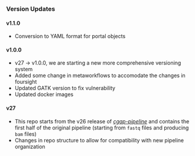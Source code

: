 ### Version Updates

#### v1.1.0
* Conversion to YAML format for portal objects

#### v1.0.0
* v27 -> v1.0.0, we are starting a new more comprehensive versioning system
* Added some change in metaworkflows to accomodate the changes in foursight
* Updated GATK version to fix vulnerability
* Updated docker images

#### v27
* This repo starts from the v26 release of [*cgap-pipeline*](https://github.com/dbmi-bgm/cgap-pipeline) and contains the first half of the original pipeline (starting from `fastq` files and producing `bam` files)
* Changes in repo structure to allow for compatibility with new pipeline organization

